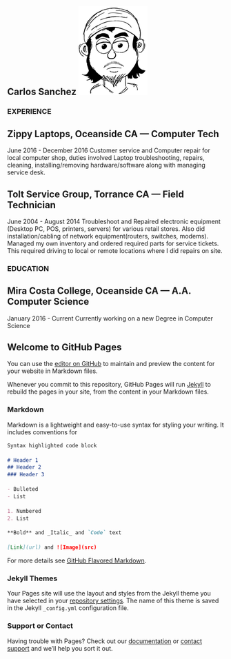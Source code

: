 ## Carlos Sanchez ![Toon Carlos](img/Toon_Carlos_sml.png)

### EXPERIENCE
## Zippy Laptops, Oceanside CA — Computer Tech
June 2016 - December 2016
Customer service and Computer repair for local computer shop, duties
involved Laptop troubleshooting, repairs, cleaning, installing/removing
hardware/software along with managing service desk.

## Tolt Service Group, Torrance CA — Field Technician
June 2004 - August 2014
Troubleshoot and Repaired electronic equipment (Desktop PC, POS,
printers, servers) for various retail stores. Also did installation/cabling
of network equipment(routers, switches, modems). Managed my own
inventory and ordered required parts for service tickets. This required
driving to local or remote locations where I did repairs on site.

### EDUCATION
## Mira Costa College, Oceanside CA — A.A. Computer Science
January 2016 - Current
Currently working on a new Degree in Computer Science


## Welcome to GitHub Pages

You can use the [editor on GitHub](https://github.com/CarlozSanchez/resume/edit/master/index.md) to maintain and preview the content for your website in Markdown files.

Whenever you commit to this repository, GitHub Pages will run [Jekyll](https://jekyllrb.com/) to rebuild the pages in your site, from the content in your Markdown files.

### Markdown

Markdown is a lightweight and easy-to-use syntax for styling your writing. It includes conventions for

```markdown
Syntax highlighted code block

# Header 1
## Header 2
### Header 3

- Bulleted
- List

1. Numbered
2. List

**Bold** and _Italic_ and `Code` text

[Link](url) and ![Image](src)
```

For more details see [GitHub Flavored Markdown](https://guides.github.com/features/mastering-markdown/).

### Jekyll Themes

Your Pages site will use the layout and styles from the Jekyll theme you have selected in your [repository settings](https://github.com/CarlozSanchez/resume/settings). The name of this theme is saved in the Jekyll `_config.yml` configuration file.

### Support or Contact

Having trouble with Pages? Check out our [documentation](https://help.github.com/categories/github-pages-basics/) or [contact support](https://github.com/contact) and we’ll help you sort it out.
